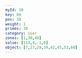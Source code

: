 ```yaml
---
myId: 30
key: 84
pos: 38
weight: 1
primes: 30
category: user
zones: [1,30,40]
value: [113,4,-1,0]
object: [7,27,29,39,42,45,53,60]
---
```

